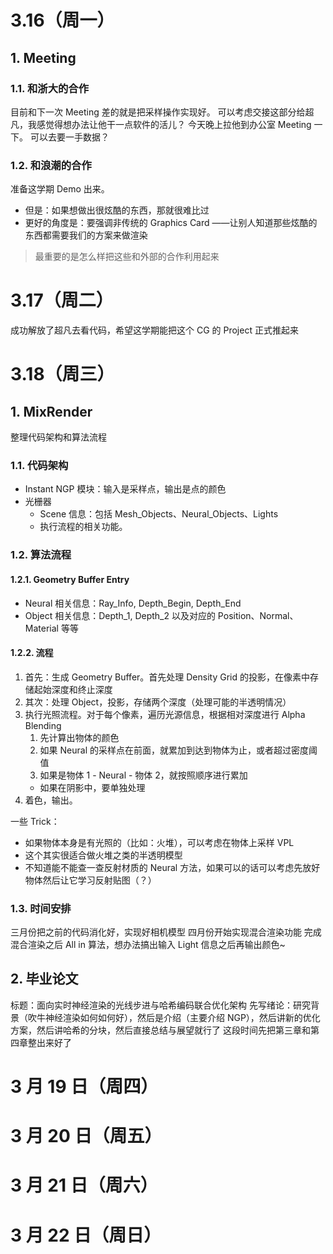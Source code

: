# 3.16（周一）
## 1. Meeting
### 1.1. 和浙大的合作
目前和下一次 Meeting 差的就是把采样操作实现好。
可以考虑交接这部分给超凡，我感觉得想办法让他干一点软件的活儿？
今天晚上拉他到办公室 Meeting 一下。
可以去要一手数据？
### 1.2. 和浪潮的合作
准备这学期 Demo 出来。
- 但是：如果想做出很炫酷的东西，那就很难比过
- 更好的角度是：要强调非传统的 Graphics Card
——让别人知道那些炫酷的东西都需要我们的方案来做渲染
>  最重要的是怎么样把这些和外部的合作利用起来
# 3.17（周二）
成功解放了超凡去看代码，希望这学期能把这个 CG 的 Project 正式推起来
# 3.18（周三）
## 1. MixRender
整理代码架构和算法流程
### 1.1. 代码架构
- Instant NGP 模块：输入是采样点，输出是点的颜色
- 光栅器
	- Scene 信息：包括 Mesh_Objects、Neural_Objects、Lights
	- 执行流程的相关功能。
### 1.2. 算法流程
#### 1.2.1. Geometry Buffer Entry
- Neural 相关信息：Ray_Info, Depth_Begin, Depth_End
- Object 相关信息：Depth_1, Depth_2 以及对应的 Position、Normal、Material 等等

#### 1.2.2. 流程
1. 首先：生成 Geometry Buffer。首先处理 Density Grid 的投影，在像素中存储起始深度和终止深度
2. 其次：处理 Object，投影，存储两个深度（处理可能的半透明情况）
3. 执行光照流程。对于每个像素，遍历光源信息，根据相对深度进行 Alpha Blending
	1. 先计算出物体的颜色
	2. 如果 Neural 的采样点在前面，就累加到达到物体为止，或者超过密度阈值
	3. 如果是物体 1 - Neural - 物体 2，就按照顺序进行累加
     * 如果在阴影中，要单独处理
4. 着色，输出。

一些 Trick：
- 如果物体本身是有光照的（比如：火堆），可以考虑在物体上采样 VPL
- 这个其实很适合做火堆之类的半透明模型
- 不知道能不能查一查反射材质的 Neural 方法，如果可以的话可以考虑先放好物体然后让它学习反射贴图（？）

### 1.3. 时间安排
三月份把之前的代码消化好，实现好相机模型
四月份开始实现混合渲染功能
完成混合渲染之后 All in 算法，想办法搞出输入 Light 信息之后再输出颜色~

## 2. 毕业论文
标题：面向实时神经渲染的光线步进与哈希编码联合优化架构
先写绪论：研究背景（吹牛神经渲染如何如何好），然后是介绍（主要介绍 NGP），然后讲新的优化方案，然后讲哈希的分块，然后直接总结与展望就行了
这段时间先把第三章和第四章整出来好了
# 3 月 19 日（周四）

# 3 月 20 日（周五）

# 3 月 21 日（周六）

# 3 月 22 日（周日）

